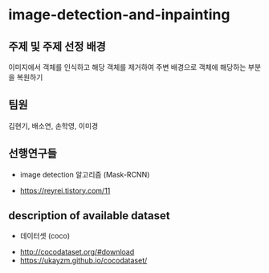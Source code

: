 # image-detection-and-inpainting

주제 및 주제 선정 배경
-
이미지에서 객체를 인식하고 해당 객체를 제거하여 주변 배경으로 객체에 해당하는 부분을 복원하기



팀원
-
김현기, 배소연, 손학영, 이미경



선행연구들
-
* image detection 알고리즘 (Mask-RCNN) 
- https://reyrei.tistory.com/11



description of available dataset 
-
* 데이터셋 (coco) 
- http://cocodataset.org/#download
- https://ukayzm.github.io/cocodataset/
